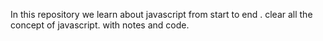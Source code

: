 In this repository we learn about javascript from start to end .
clear all the concept of javascript.
with notes and code.
